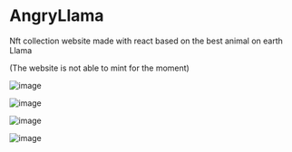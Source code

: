 # AngryLlama
Nft collection website made with react based on the best animal on earth Llama

(The website is not able to mint for the moment)

![image](https://user-images.githubusercontent.com/57330326/167225010-ef44d018-972e-4941-982d-dbd2d5dafa7c.png)

![image](https://user-images.githubusercontent.com/57330326/167224985-d61f2477-de2a-43df-8fcf-4b10d7d05da1.png)

![image](https://user-images.githubusercontent.com/57330326/167225059-bfca5bde-321c-4151-b107-aa5a3e2077d8.png)

![image](https://user-images.githubusercontent.com/57330326/167225032-b3ddafc9-3efb-4417-b5f1-af834eac1bbf.png)



